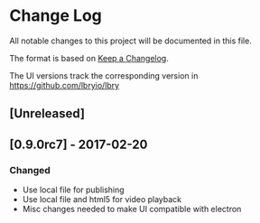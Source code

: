 # Change Log
All notable changes to this project will be documented in this file.

The format is based on [Keep a Changelog](http://keepachangelog.com/).

The UI versions track the corresponding version in https://github.com/lbryio/lbry

## [Unreleased]

## [0.9.0rc7] - 2017-02-20
### Changed
 * Use local file for publishing
 * Use local file and html5 for video playback
 * Misc changes needed to make UI compatible with electron
